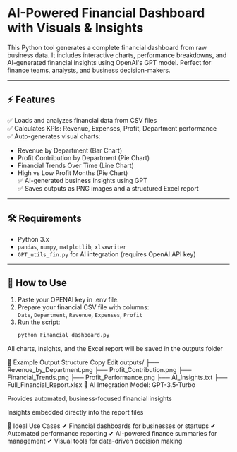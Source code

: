 # AI-Powered Financial Dashboard with Visuals & Insights

This Python tool generates a complete financial dashboard from raw business data. It includes interactive charts, performance breakdowns, and AI-generated financial insights using OpenAI's GPT model. Perfect for finance teams, analysts, and business decision-makers.

---

## ⚡ Features
✅ Loads and analyzes financial data from CSV files  
✅ Calculates KPIs: Revenue, Expenses, Profit, Department performance  
✅ Auto-generates visual charts:  
- Revenue by Department (Bar Chart)  
- Profit Contribution by Department (Pie Chart)  
- Financial Trends Over Time (Line Chart)  
- High vs Low Profit Months (Pie Chart)  
✅ AI-generated business insights using GPT  
✅ Saves outputs as PNG images and a structured Excel report  

---

## 🛠️ Requirements
- Python 3.x  
- `pandas`, `numpy`, `matplotlib`, `xlsxwriter`  
- `GPT_utils_fin.py` for AI integration (requires OpenAI API key)  

---

## 🚀 How to Use
1. Paste your OPENAI key in .env file.  
2. Prepare your financial CSV file with columns:  
   `Date`, `Department`, `Revenue`, `Expenses`, `Profit`  
3. Run the script:  
   ```bash
   python Financial_dashboard.py
All charts, insights, and the Excel report will be saved in the outputs folder

📁 Example Output Structure
Copy
Edit
outputs/
├── Revenue_by_Department.png
├── Profit_Contribution.png
├── Financial_Trends.png
├── Profit_Performance.png
├── AI_Insights.txt
├── Full_Financial_Report.xlsx
🤖 AI Integration
Model: GPT-3.5-Turbo

Provides automated, business-focused financial insights

Insights embedded directly into the report files

💼 Ideal Use Cases
✔ Financial dashboards for businesses or startups
✔ Automated performance reporting
✔ AI-powered finance summaries for management
✔ Visual tools for data-driven decision making
